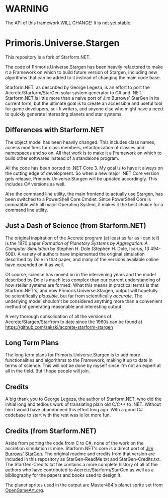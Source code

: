# WARNING
The API of this framework WILL CHANGE! It is not yet stable.

# Primoris.Universe.Stargen
This repository is a fork of Starform.NET.

The code of Primoris.Universe.Stargen has been heavily refactored to make it a Framework on which to build future version of Stargen, including new algorithms that can be added to it instead of changing the main code base. 

Starform.NET, as described by George Legeza, is an effort to port the Accrete/Starform/StarGen solar system generator to C# and .NET. Starform.NET is little more than a naive port of Jim Burrows' StarGen in its current form, but the ultimate goal is to create an accessible and useful tool for game developers, sci-fi writers, and anyone else who might have a need to quickly generate interesting planets and star systems.

## Differences with Starform.NET
The object model has been heavily changed. This includes class names, access modifiers for class members, refactorization of classes and namespaces and so on. All that work is to make it a Framework on which to build other softwares instead of a standalone program.

All the code has been ported to .NET Core 3. My goal is to have it always on the cutting edge of development. So when a new major .NET Core version gets release, Primoris.Universe.Stargen will be updated accordingly. This includes C# versions as well. 

Also the command line utility, the main frontend to actually use Stargen, has been switched to a PowerShell Core Cmdlet. Since PowerShell Core is compatible with all major Operating System, it makes it the best choice for a command line utility. 

## Just a Dash of Science (from Starform.NET)
The original inspiration of the Accrete program (at least as far as I can tell) is the 1970 paper *Formation of Planetary Systems by Aggregation: A Computer Simulation* by Stephen H. Dole (Stephen H. Dole, Icarus, 13 494-509). A variety of authors have implemented the original simulation described by Dole in that paper, and many of the versions available online have expanded on it as well. 

Of course, science has moved on in the intervening years and the model described by Dole is much less complex than our current understanding of how stellar systems are formed. What this means in practical terms is that Starform.NET's, and now Primoris.Universe.Stargen, output will hopefully be scientifically *plausible*, but far from scientifically *accurate*. The underlying model shouldn't be considered anything more than a convenient method of generating reasonable and interesting output.

A very thorough consolidation of all the versions of Accrete/Stargen/Starfrom to date since the 1960s can be found at https://github.com/zakski/accrete-starform-stargen


## Long Term Plans
The long term plans for Primoris.Universe.Stargen is to add more functionalities and algorithms to the Framework, making it up to date in terms of science. This will not be done by myself since I'm not an expert at all in the field. But I hope people will join. 

## Credits
A big thank you to George Legeza, the author of Starform.NET, who did the initial long and tedious work of translating plain old C/C++ to .NET. Without him I would have abandonned this effort long ago. With a good C# codebase to start with the rest was le lot more fun.

## Credits (from Starform.NET)
Aside from porting the code from C to C#, none of the work on the accretion simulation is mine. Starform.NET's core is a direct port of [Jim Burrows' StarGen](http://www.eldacur.com/~brons/NerdCorner/StarGen/StarGen.html). The original readme and credits from that version are included in this repository as StarGen-ReadMe.txt and StarGen-Credits.txt. The StarGen-Credits.txt file contains a more complete history of all of the authors who have contributed to Accrete/Starform/StarGen as well as a bibliography for the papers and books used to design it.

The planet sprites used in the output are Master484's planet sprite set from [OpenGameArt.org](http://opengameart.org/content/pixel-planets).
